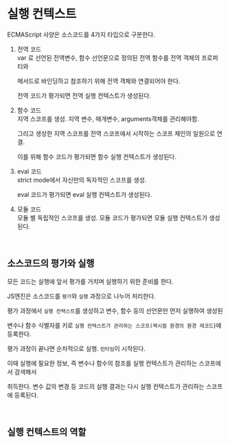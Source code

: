 # 실행 컨텍스트

ECMAScript 사양은 소스코드를 4가지 타입으로 구분한다.

1. 전역 코드<br>
   var 로 선언된 전역변수, 함수 선언문으로 정의된 전역 함수를 전역 객체의 프로퍼티와

   메서드로 바인딩하고 참조하기 위해 전역 객체와 연결되어야 한다.

   전역 코드가 평가되면 전역 실행 컨텍스트가 생성된다.

2. 함수 코드<br>
   지역 스코프를 생성. 지역 변수, 매개변수, arguments객체를 관리해야함.

   그리고 생성한 지역 스코프를 전역 스코프에서 시작하는 스코프 체인의 일원으로 연결.

   이를 위해 함수 코드가 평가되면 함수 실행 컨텍스트가 생성된다.

3. eval 코드 <br>
   strict mode에서 자신만의 독자적인 스코프를 생성.

   eval 코드가 평가되면 eval 실행 컨텍스트가 생성된다.

4. 모듈 코드 <br>
   모듈 별 독립적인 스코프를 생성. 모듈 코드가 평가되면 모듈 실행 컨텍스트가 생성된다.

<br>

## 소스코드의 평가와 실행

모든 코드는 실행에 앞서 평가를 거치며 실행하기 위한 준비를 한다.

JS엔진은 소스코드를 `평가`와 `실행` 과정으로 나누어 처리한다.

평가 과정에서 `실행 컨텍스트`를 생성하고 변수, 함수 등의 선언문만 먼저 실행하여 생성된

변수나 함수 식별자를 키로 `실행 컨텍스트가 관리하는 스코프(렉시컬 환경의 환경 레코드`)에 등록한다.

평가 과정이 끝나면 순차적으로 실행. `런타임`이 시작된다.

이때 실행에 필요한 정보, 즉 변수나 함수의 참조를 실행 컨텍스트가 관리하는 스코프에서 검색해서

취득한다. 변수 값의 변경 등 코드의 실행 결과는 다시 실행 컨텍스트가 관리하는 스코프에 등록된다.

<br>

## 실행 컨텍스트의 역할
